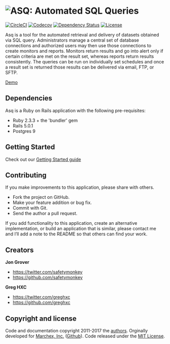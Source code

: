 ![ASQ: Automated SQL Queries][asq-logo]
================================================================================

[![CircleCI][build-badge]][build]
[![Codecov][codecov-badge]][codecov]
[![Dependency Status][gemnasium-badge]][gemnasium]
[![License][license-badge]][license]

Asq is a tool for the automated retrieval and delivery of datasets obtained via SQL query. Administrators manage a central set of database connections and authorized users may then use those connections to create monitors and reports. Monitors return results and go into alert only if certain criteria are met on the result set, whereas reports return results consistently. The queries can be run on individually set schedules and once a result set is returned those results can be delivered via email, FTP, or SFTP.

[Demo](http://asq-monitoring.herokuapp.com)

Dependencies
---

Asq is a Ruby on Rails application with the following pre-requisites:

-   Ruby 2.3.3 + the 'bundler' gem
-   Rails 5.0.1
-   Postgres 9

Getting Started
---
Check out our [Getting Started guide](https://safetymonkey.github.io/asq/getting-started)

Contributing
--

If you make improvements to this application, please share with others.

-   Fork the project on GitHub.
-   Make your feature addition or bug fix.
-   Commit with Git.
-   Send the author a pull request.

If you add functionality to this application, create an alternative
implementation, or build an application that is similar, please contact
me and I’ll add a note to the README so that others can find your work.

## Creators

**Jon Grover**

- <https://twitter.com/safetymonkey>
- <https://github.com/safetymonkey>

**Greg HXC**

- <https://twitter.com/greghxc>
- <https://github.com/greghxc>



## Copyright and license

Code and documentation copyright 2011-2017 the [authors](https://github.com/twbs/bootstrap/graphs/contributors). Orginally developed for [Marchex, Inc.](https://marchex.com) ([Github](https://github.com/marchex)). Code released under the [MIT License](https://github.com/safetymonkey/asq/blob/master/LICENSE.txt).

[asq-logo]: images/asq-sml.png

[build-badge]: https://circleci.com/gh/safetymonkey/asq.svg?style=shield&circle-token=c31d4d2749473c316cd4fc5d6160be680a1dc9be
[build]: https://circleci.com/gh/safetymonkey/asq

[license-badge]: images/license-badge.svg
[license]: https://github.com/fastlane/fastlane/blob/master/LICENSE

[codecov-badge]: https://codecov.io/gh/safetymonkey/asq/branch/master/graph/badge.svg?token=gZGSAnU9hS
[codecov]: https://codecov.io/gh/safetymonkey/asq

[gemnasium-badge]: https://gemnasium.com/badges/github.com/safetymonkey/asq.svg
[gemnasium]: https://gemnasium.com/github.com/safetymonkey/asq

